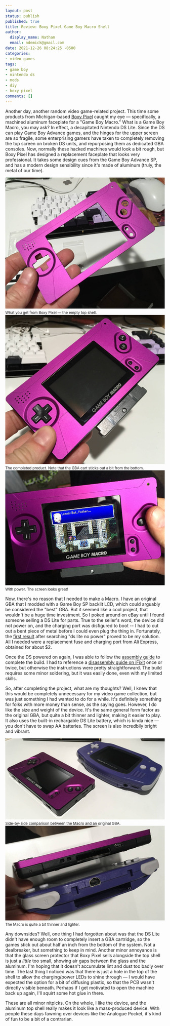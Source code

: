```yaml
---
layout: post
status: publish
published: true
title: Review: Boxy Pixel Game Boy Macro Shell
author:
  display_name: Nathan
  email: ndemick@gmail.com
date: 2021-12-26 08:24:25 -0500
categories:
- video games
tags:
- game boy
- nintendo ds
- mods
- diy
- boxy pixel
comments: []
---
```

Another day, another random video game-related project. This time some products from Michigan-based [Boxy Pixel](https://www.boxypixel.com)
caught my eye &mdash; specifically, a machined aluminum faceplate for a "Game Boy Macro." What is a Game Boy Macro,
you may ask? In effect, a decapitated Nintendo DS Lite. Since the DS can play Game Boy Advance games, and the
hinges for the upper screen are so fragile, some enterprising gamers have taken to completely
removing the top screen on broken DS units, and repurposing them as dedicated GBA consoles.
Now, normally these hacked machines would look a bit rough, but Boxy Pixel has designed
a replacement faceplate that looks very professional. It takes some design cues from the
Game Boy Advance SP, and has a modern design sensibility since it's made of aluminum (truly, the metal
of our time).

<section class="image">
    <img src="/assets/uploads/2021/12/aluminum_shell.jpg" alt="Aluminum Game Boy Macro top shell">
    <small>What you get from Boxy Pixel &mdash; the empty top shell. </small>
</section>

<section class="image">
    <img src="/assets/uploads/2021/12/finished_macro.jpg" alt="The completed Game Boy Macro">
    <small>The completed product. Note that the GBA cart sticks out a bit from the bottom.</small>
</section>

<section class="image">
    <img src="/assets/uploads/2021/12/finished_macro_on.jpg" alt="Game Boy Macro with screen turned on">
    <small>With power. The screen looks great!</small>
</section>

Now, there's no reason that I needed to make a Macro. I have an original GBA that I modded with a Game Boy SP
backlit LCD, which could arguably be considered the "best" GBA. But it seemed like a cool
project, that wouldn't be a huge time investment. So I poked around on eBay until
I found someone selling a DS Lite for parts. True to the seller's word, the device did not power
on, and the charging port was disfigured to boot -- I had to cut out a bent piece of metal
before I could even plug the thing in. Fortunately, the [first result](https://www.youtube.com/watch?v=BltZ9MhW_AI) after searching
"ds lite no power" proved to be my solution. All I needed were a replacement fuse and charging port
from Ali Express, obtained for about $2.

Once the DS powered on again, I was able to follow the [assembly guide](https://www.boxypixel.com/pages/assembly-guide-ds-lite-macro)
to complete the build. I had to reference a [disassembly guide on iFixit](https://www.ifixit.com/Guide/Nintendo+DS+Lite+Disassembly/86279) once
or twice, but otherwise the instructions were pretty straightforward. The build requires some minor
soldering, but it was easily done, even with my limited skills.

So, after completing the project, what are my thoughts? Well, I knew that this would be completely
unnecessary for my video game collection, but was just something I had wanted to do for a while.
It's definitely something for folks with more money than sense, as the saying goes. However,
I do like the size and weight of the device. It's the same general form factor as the
original GBA, but quite a bit thinner and lighter, making it easier to play. It also
uses the built-in rechargable DS Lite battery, which is kinda nice &mdash; you don't have to
swap AA batteries. The screen is also incredbily bright and vibrant.

<section class="image">
    <img src="/assets/uploads/2021/12/macro_comparison_1.jpg" alt="Side-by-side comparison of original GBA and the Macro">
    <small>Side-by-side comparison between the Macro and an original GBA.</small>
</section>

<section class="image">
    <img src="/assets/uploads/2021/12/macro_comparison_2.jpg" alt="Side-by-side comparison of original GBA and the Macro">
    <small>The Macro is quite a bit thinner and lighter.</small>
</section>

Any downsides? Well, one thing I had forgotten about was that the DS Lite didn't have
enough room to completely insert a GBA cartridge, so the games stick out about
half an inch from the bottom of the system. Not a dealbreaker, but something
to keep in mind. Another minor annoyance is that the glass screen protector that Boxy Pixel
sells alongside the top shell is just a _little_ too small, showing air gaps
between the glass and the aluminum. I'm hoping that it doesn't accumulate lint and dust too
badly over time. The last thing I noticed was that there is just a hole in the top of the shell
to allow the charging/power LEDs to shine through &mdash; I would have expected the option
for a bit of diffusing plastic, so that the PCB wasn't directly visible beneath. Perhaps
if I get motivated to open the machine back up again, I'll squirt some hot glue in there.

These are all minor nitpicks. On the whole, I like the device, and the aluminum top shell really makes
it look like a mass-produced device. With people these days fawning over devices like the Analogue Pocket,
it's kind of fun to be a bit of a contrarian.

